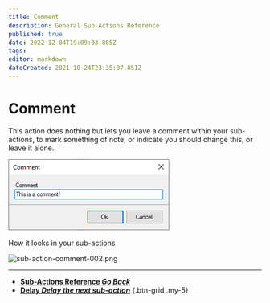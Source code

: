 ```yaml
---
title: Comment
description: General Sub-Actions Reference
published: true
date: 2022-12-04T19:09:03.885Z
tags: 
editor: markdown
dateCreated: 2021-10-24T23:35:07.851Z
---
```


# Comment
This action does nothing but lets you leave a comment within your sub-actions, to mark something of note, or indicate you should change this, or leave it alone.

![sub-action-comment-001.png](/sub-action-comment-001.png)

How it looks in your sub-actions

![sub-action-comment-002.png](/sub-action-comment-002.png)

---

- [<i class="mdi mdi-chevron-left"></i>**Sub-Actions Reference *Go Back***](/en/Sub-Actions)  
- [<i class="mdi mdi-timelapse primary--text"></i>**Delay *Delay the next sub-action***](/en/Sub-Actions/Delay)
{.btn-grid .my-5}